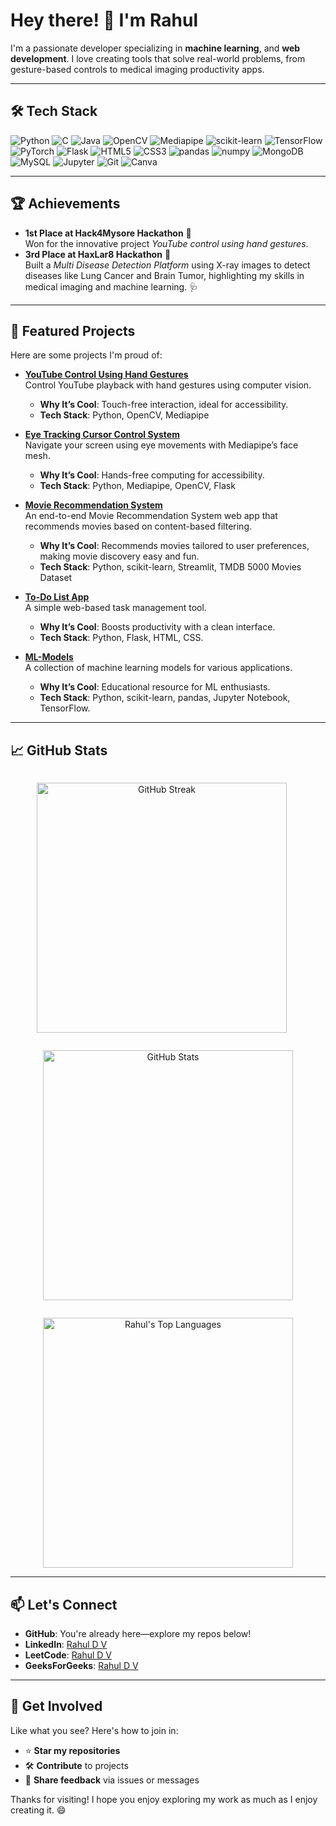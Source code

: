 # Hey there! 👋 I'm Rahul

I'm a passionate developer specializing in **machine learning**, and **web development**. I love creating tools that solve real-world problems, from gesture-based controls to medical imaging productivity apps.

---

## 🛠️ Tech Stack


![Python](https://img.shields.io/badge/-Python-3776AB?style=for-the-badge&logo=python&logoColor=yellow)
![C](https://img.shields.io/badge/-C-A8B9CC?style=for-the-badge&logo=c&logoColor=black)
![Java](https://img.shields.io/badge/-Java-007396?style=for-the-badge&logo=java&logoColor=white)
![OpenCV](https://img.shields.io/badge/-OpenCV-5C3EE8?style=for-the-badge&logo=opencv&logoColor=white)
![Mediapipe](https://img.shields.io/badge/-Mediapipe-4285F4?style=for-the-badge&logo=google&logoColor=white)
![scikit-learn](https://img.shields.io/badge/-scikit--learn-F7931E?style=for-the-badge&logo=scikit-learn&logoColor=white)
![TensorFlow](https://img.shields.io/badge/-TensorFlow-FF6F00?style=for-the-badge&logo=tensorflow&logoColor=white)
![PyTorch](https://img.shields.io/badge/-PyTorch-EE4C2C?style=for-the-badge&logo=pytorch&logoColor=white)
![Flask](https://img.shields.io/badge/-Flask-000000?style=for-the-badge&logo=flask&logoColor=white)
![HTML5](https://img.shields.io/badge/-HTML5-E34F26?style=for-the-badge&logo=html5&logoColor=white)
![CSS3](https://img.shields.io/badge/-CSS3-1572B6?style=for-the-badge&logo=css3&logoColor=white)
![pandas](https://img.shields.io/badge/-pandas-150458?style=for-the-badge&logo=pandas&logoColor=white)
![numpy](https://img.shields.io/badge/-numpy-013243?style=for-the-badge&logo=numpy&logoColor=white)
![MongoDB](https://img.shields.io/badge/MongoDB-%234ea94b.svg?style=for-the-badge&logo=mongodb&logoColor=white)
![MySQL](https://img.shields.io/badge/mysql-4479A1.svg?style=for-the-badge&logo=mysql&logoColor=white)
![Jupyter](https://img.shields.io/badge/-Jupyter-F37626?style=for-the-badge&logo=jupyter&logoColor=white)
![Git](https://img.shields.io/badge/-Git-F05032?style=for-the-badge&logo=git&logoColor=white)
![Canva](https://img.shields.io/badge/Canva-%2300C4CC.svg?style=for-the-badge&logo=Canva&logoColor=white)

---

## 🏆 Achievements
- **1st Place at Hack4Mysore Hackathon** 🥇  
  Won for the innovative project *YouTube control using hand gestures*.
- **3rd Place at HaxLar8 Hackathon** 🥉  
  Built a *Multi Disease Detection Platform* using X-ray images to detect diseases like Lung Cancer and Brain Tumor, highlighting my skills in medical imaging and machine learning. 🩺

---

## 🌟 Featured Projects
Here are some projects I'm proud of:

- **[YouTube Control Using Hand Gestures](https://github.com/rahul5r/YouTube_Control_Using_Hand_Gestures)**  
  Control YouTube playback with hand gestures using computer vision.  
  - **Why It’s Cool**: Touch-free interaction, ideal for accessibility.  
  - **Tech Stack**: Python, OpenCV, Mediapipe

- **[Eye Tracking Cursor Control System](https://github.com/rahul5r/Eye_Tracking_Cursor_Control_System)**  
  Navigate your screen using eye movements with Mediapipe’s face mesh.  
  - **Why It’s Cool**: Hands-free computing for accessibility.  
  - **Tech Stack**: Python, Mediapipe, OpenCV, Flask

- **[Movie Recommendation System](https://github.com/rahul5r/movie-recommendation-system)**  
  An end-to-end Movie Recommendation System web app that recommends movies based on content-based filtering.  
  - **Why It’s Cool**: Recommends movies tailored to user preferences, making movie discovery easy and fun.  
  - **Tech Stack**: Python, scikit-learn, Streamlit, TMDB 5000 Movies Dataset

- **[To-Do List App](https://github.com/rahul5r/To-Do-List-Flask-App)**  
  A simple web-based task management tool.  
  - **Why It’s Cool**: Boosts productivity with a clean interface.  
  - **Tech Stack**: Python, Flask, HTML, CSS.

- **[ML-Models](https://github.com/rahul5r/ML-Models)**  
  A collection of machine learning models for various applications.  
  - **Why It’s Cool**: Educational resource for ML enthusiasts.  
  - **Tech Stack**: Python, scikit-learn, pandas, Jupyter Notebook, TensorFlow.

---

## 📈 GitHub Stats
<div align="center">
  <p style="display: inline-block; margin-right: 20px;">
    <a href="https://github.com/rahul5r" title="Check out my contribution streak!">
      <img src="https://github-readme-streak-stats.herokuapp.com/?user=rahul5r&theme=radical&border=FF6F00&border_radius=10" alt="GitHub Streak" width="400"/>
    </a>
  </p>
  <p style="display: inline-block;">
    <a href="https://github.com/rahul5r" title="Explore my GitHub stats!">
      <img src="https://github-readme-stats.vercel.app/api?username=rahul5r&show_icons=true&theme=radical&border=FF6F00&border_radius=10" alt="GitHub Stats" width="400"/>
    </a>
  </p>
  <p>
    <a href="https://github.com/rahul5r" title="See my top languages!">
      <img src="https://github-readme-stats.vercel.app/api/top-langs/?username=rahul5r&layout=compact&theme=radical&border=FF6F00&border_radius=10" alt="Rahul's Top Languages" width="400"/>
    </a>
  </p>
</div>

---
 
## 📫 Let's Connect
- **GitHub**: You're already here—explore my repos below!  
- **LinkedIn**: [Rahul D V](http://linkedin.com/in/rahul-d-v-112286276)
- **LeetCode**: [Rahul D V](https://leetcode.com/u/rahul5r/)
- **GeeksForGeeks**: [Rahul D V](https://www.geeksforgeeks.org/user/rahul5r/)

---

## 🤝 Get Involved
Like what you see? Here's how to join in:  
- ⭐ **Star my repositories**  
- 🛠️ **Contribute** to projects  
- 💬 **Share feedback** via issues or messages  


Thanks for visiting! I hope you enjoy exploring my work as much as I enjoy creating it. 😄
